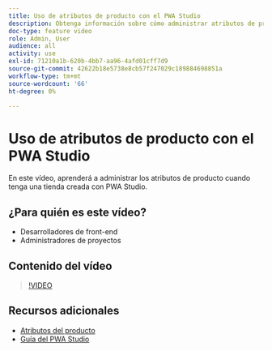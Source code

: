 ```yaml
---
title: Uso de atributos de producto con el PWA Studio
description: Obtenga información sobre cómo administrar atributos de producto con PWA Studio.
doc-type: feature video
role: Admin, User
audience: all
activity: use
exl-id: 71210a1b-620b-4bb7-aa96-4afd01cff7d9
source-git-commit: 42622b18e5738e8cb57f247029c189884698851a
workflow-type: tm+mt
source-wordcount: '66'
ht-degree: 0%

---
```


# Uso de atributos de producto con el PWA Studio

En este vídeo, aprenderá a administrar los atributos de producto cuando tenga una tienda creada con PWA Studio.

## ¿Para quién es este vídeo?

- Desarrolladores de front-end
- Administradores de proyectos

## Contenido del vídeo

>[!VIDEO](https://video.tv.adobe.com/v/343788?quality=12&learn=on)

## Recursos adicionales

- [Atributos del producto](https://docs.magento.com/user-guide/stores/attributes-product.html)
- [Guía del PWA Studio](https://developer.adobe.com/commerce/pwa-studio/)
